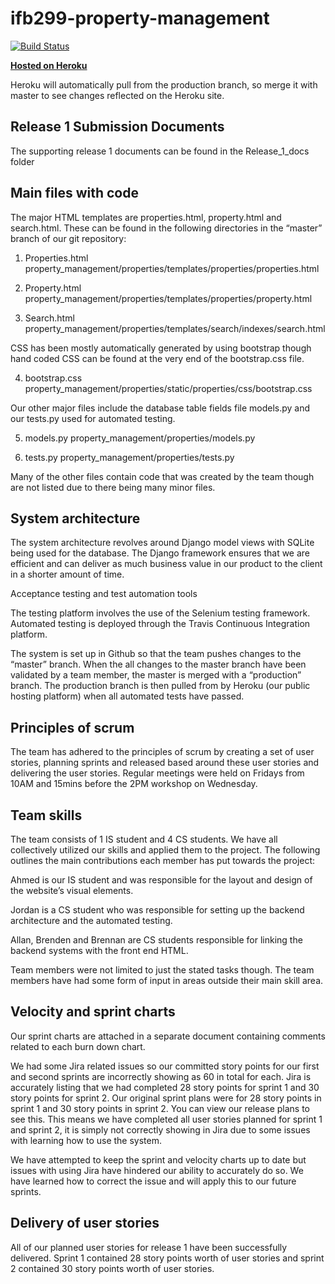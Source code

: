 # ifb299-property-management
[![Build Status](https://magnum.travis-ci.com/Tervel/ifb299-property-management.svg?token=a6Jyn3puWowgvGzYW6Hg&branch=master)](https://magnum.travis-ci.com/Tervel/ifb299-property-management)

[**Hosted on Heroku**](https://dry-plains-2958.herokuapp.com)

Heroku will automatically pull from the production branch, so merge it with master to see changes reflected on the Heroku site.

## Release 1 Submission Documents

The supporting release 1 documents can be found in the Release_1_docs folder

## Main files with code

The major HTML templates are properties.html, property.html and search.html. These can be found in the following directories in the “master” branch of our git repository:

1. Properties.html
property_management/properties/templates/properties/properties.html

2. Property.html
property_management/properties/templates/properties/property.html

3. Search.html
property_management/properties/templates/search/indexes/search.html


CSS has been mostly automatically generated by using bootstrap though hand coded CSS can be found at the very end of the bootstrap.css file.

4. bootstrap.css
property_management/properties/static/properties/css/bootstrap.css


Our other major files include the database table fields file models.py and our tests.py used for automated testing.
 
5. models.py
property_management/properties/models.py

6. tests.py
property_management/properties/tests.py

Many of the other files contain code that was created by the team though are not listed due to there being many minor files.

## System architecture

The system architecture revolves around Django model views with SQLite being used for the database. The Django framework ensures that we are efficient and can deliver as much business value in our product to the client in a shorter amount of time.


Acceptance testing and test automation tools

The testing platform involves the use of the Selenium testing framework. Automated testing is deployed through the Travis Continuous Integration platform. 

The system is set up in Github so that the team pushes changes to the “master” branch. When the all changes to the master branch have been validated by a team member, the master is merged with a “production” branch. The production branch is then pulled from by Heroku (our public hosting platform) when all automated tests have passed.


## Principles of scrum

The team has adhered to the principles of scrum by creating a set of user stories, planning sprints and released based around these user stories and delivering the user stories. Regular meetings were held on Fridays from 10AM and 15mins before the 2PM workshop on Wednesday.


## Team skills

The team consists of 1 IS student and 4 CS students. We have all collectively utilized our skills and applied them to the project. The following outlines the main contributions each member has put towards the project:

Ahmed is our IS student and was responsible for the layout and design of the website’s visual elements.

Jordan is a CS student who was responsible for setting up the backend architecture and the automated testing.

Allan, Brenden and Brennan are CS students responsible for linking the backend systems with the front end HTML.

Team members were not limited to just the stated tasks though. The team members have had some form of input in areas outside their main skill area.



## Velocity and sprint charts

Our sprint charts are attached in a separate document containing comments related to each burn down chart.

We had some Jira related issues so our committed story points for our first and second sprints are incorrectly showing as 60 in total for each. Jira is accurately listing that we had completed 28 story points for sprint 1 and 30 story points for sprint 2. Our original sprint plans were for 28 story points in sprint 1 and 30 story points in sprint 2. You can view our release plans to see this. This means we have completed all user stories planned for sprint 1 and sprint 2, it is simply not correctly showing in Jira due to some issues with learning how to use the system.

We have attempted to keep the sprint and velocity charts up to date but issues with using Jira have hindered our ability to accurately do so. We have learned how to correct the issue and will apply this to our future sprints.


## Delivery of user stories

All of our planned user stories for release 1 have been successfully delivered. Sprint 1 contained 28 story points worth of user stories and sprint 2 contained 30 story points worth of user stories.




